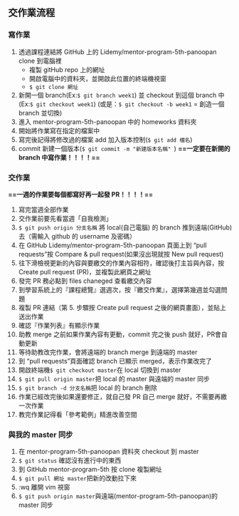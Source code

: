 ## 交作業流程

### 寫作業
1. 透過課程連結將 GitHub 上的 Lidemy/mentor-program-5th-panoopan clone 到電腦裡
    * 複製 gitHub repo 上的網址
    * 開啟電腦中的資料夾，並開啟此位置的終端機視窗
    * `$ git clone 網址` 
2. 新開一個 branch(Ex:`$ git branch week1`) 並 checkout 到這個 branch 中(Ex:`$ git checkout week1`) 
(或是：`$ git checkout -b week1` = 創造一個 branch 並切換)
3. 進入 mentor-program-5th-panoopan 中的 homeworks 資料夾
4. 開始將作業寫在指定的檔案中
5. 寫完後記得將修改過的檔案 add 加入版本控制(`$ git add 檔名`)
6. commit 新建一個版本(`$ git commit -m "新建版本名稱" `)
**==一定要在新開的 branch 中寫作業！！！！==**

### 交作業
**==一週的作業要每個都寫好再一起發 PR！！！！==**
1. 寫完當週全部作業
2. 交作業前要先看當週「自我檢測」
3. `$ git push origin 分支名稱` 將 local(自己電腦) 的 branch 推到遠端(GitHub)去（需輸入 github 的 username 及密碼）
4. 在 GitHub Lidemy/mentor-program-5th-panoopan 頁面上到 “pull requests”按 Compare & pull request(如果沒出現就按 New pull request)
5. 往下滑檢視更新的內容與要繳交的作業內容相符，確認後打主旨與內容，按 Create pull request (PR)，並複製此網頁之網址
6. 發完 PR 務必點到 files chaneged 查看繳交內容
7. 到學習系統上的『課程總覽』選週次，按『繳交作業』，選擇第幾週並勾選問題
8. 複製 PR 連結（第 5. 步驟按 Create pull request 之後的網頁畫面），並貼上送出作業
9. 確認『作業列表』有顯示作業
10. 助教 merge 之前如果作業內容有更動，commit 完之後 push 就好，PR會自動更新
11. 等待助教改完作業，會將遠端的 branch merge 到遠端的 master
12. 到 “pull requests”頁面確認 branch 已顯示  merged，表示作業改完了
13. 開啟終端機`$ git checkout master`在 local 切換到 master 
14. `$ git pull origin master`把 local 的 master 與遠端的 master 同步
15. `$ git branch -d 分支名稱`把 local 的 branch 刪除
16.  作業已經改完後如果還要修正，就自己發 PR 自己 merge 就好，不需要再繳一次作業
17.  教完作業記得看「參考範例」精進改善空間

### 與我的 master 同步
1. 在 mentor-program-5th-panoopan 資料夾 checkout 到 master
2. `$ git status` 確認沒有進行中的東西
3. 到 GitHub mentor-program-5th 按 clone 複製網址
4. `$ git pull 網址 master`把新的改動拉下來
5. :wq 離開 vim 視窗
6. `$ git push origin master`與遠端(mentor-program-5th-panoopan)的 master 同步